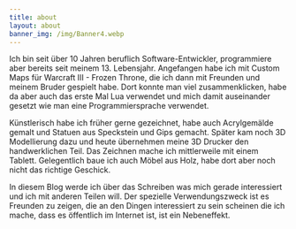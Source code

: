 ```yaml
---
title: about
layout: about
banner_img: /img/Banner4.webp
---
```

<!-- md custom_banner.md -->

Ich bin seit über 10 Jahren beruflich Software-Entwickler, programmiere aber bereits seit meinem 13. Lebensjahr. Angefangen habe ich mit Custom Maps für Warcraft III - Frozen Throne, die ich dann mit Freunden und meinem Bruder gespielt habe. Dort konnte man viel zusammenklicken, habe da aber auch das erste Mal Lua verwendet und mich damit auseinander gesetzt wie man eine Programmiersprache verwendet.

Künstlerisch habe ich früher gerne gezeichnet, habe auch Acrylgemälde gemalt und Statuen aus Speckstein und Gips gemacht. Später kam noch 3D Modellierung dazu und heute übernehmen meine 3D Drucker den handwerklichen Teil. Das Zeichnen mache ich mittlerweile mit einem Tablett. Gelegentlich baue ich auch Möbel aus Holz, habe dort aber noch nicht das richtige Geschick.

In diesem Blog werde ich über das Schreiben was mich gerade interessiert und ich mit anderen Teilen will. Der spezielle Verwendungszweck ist es Freunden zu zeigen, die an den Dingen interessiert zu sein scheinen die ich mache, dass es öffentlich im Internet ist, ist ein Nebeneffekt.